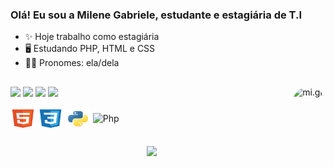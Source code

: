 ### Olá! Eu sou a Milene Gabriele, estudante e estagiária de T.I
- ✨ Hoje trabalho como estagiária
- 🖥️ Estudando PHP, HTML e CSS
- 🏳️‍🌈 Pronomes: ela/dela

##
<div>
  <img align="right" alt="mi.gif" height="150" style="border-radius:50px;" src="https://im.ezgif.com/tmp/ezgif-1-de6574d13d.gif">
  <a href="mailto:milenegabrielesantos.contato@gmail.com"><img src="https://img.shields.io/badge/-Gmail-%23333?style=for-the-badge&logo=gmail&logoColor=white" target="_blank"></a>
  <a href="https://www.linkedin.com/in/milene-gabriele-dos-santos-19b337182/" target="_blank"><img src="https://img.shields.io/badge/-LinkedIn-%230077B5?style=for-the-badge&logo=linkedin&logoColor=white" target="_blank"></a>
  <a href="https://instagram.com/mizinha.block" target="_blank"><img src="https://img.shields.io/badge/-Instagram-%23E4405F?style=for-the-badge&logo=instagram&logoColor=white" target="_blank"></a>
  <a href="https://twitter.com/_fuksboo" target="_blank"><img src="https://img.shields.io/badge/Twitter-1DA1F2?style=for-the-badge&logo=twitter&logoColor=white" target="_blank"></a>
</div>

<div style="display: inline_block"><br>
  <img align="center" alt="HTML" height="30" width="40" src="https://raw.githubusercontent.com/devicons/devicon/master/icons/html5/html5-original.svg">
  <img align="center" alt="CSS" height="30" width="40" src="https://raw.githubusercontent.com/devicons/devicon/master/icons/css3/css3-original.svg">
  <img align="center" alt="Python" height="30" width="40" src="https://raw.githubusercontent.com/devicons/devicon/master/icons/python/python-original.svg">
  <img align="center" alt="Php" height="30" width="40" src="https://cdn.jsdelivr.net/gh/devicons/devicon/icons/php/php-plain.svg">
</div>

##

<div align="center">
  <a href="https://github.com/micodigo42">
  <img height="180em" src="https://github-readme-stats.vercel.app/api?username=micodigo42&show_icons=true&theme=dracula&include_all_commits=true&count_private=true"/>
